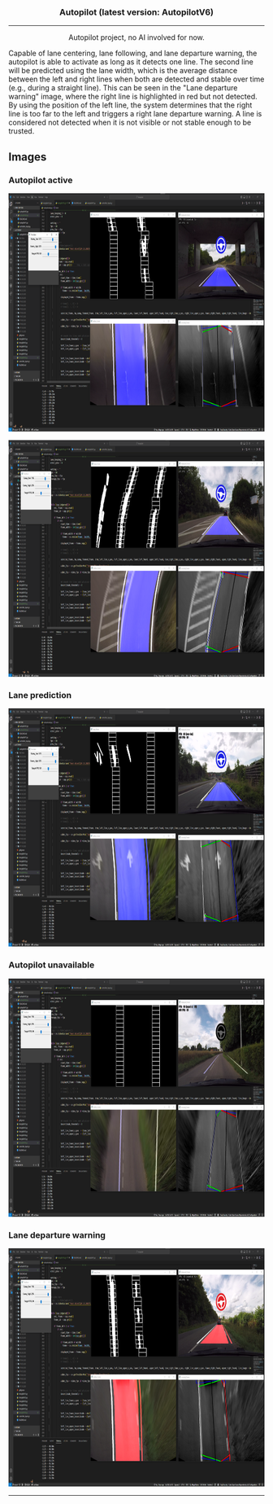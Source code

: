 <h3 align="center">Autopilot (latest version: AutopilotV6)</h3>

---

<p align="center"> Autopilot project, no AI involved for now.
    <br> 
</p>


<p align="left"> Capable of lane centering, lane following, and lane departure warning, the autopilot is able to activate as long as it detects one line. The second line will be predicted using the lane width, which is the average distance between the left and right lines when both are detected and stable over time (e.g., during a straight line). This can be seen in the "Lane departure warning" image, where the right line is highlighted in red but not detected. By using the position of the left line, the system determines that the right line is too far to the left and triggers a right lane departure warning.
A line is considered not detected when it is not visible or not stable enough to be trusted.
    <br> 
</p>

## Images
### Autopilot active

<p align="center"> 
  <a href="" rel="noopener">
 <img width=853px height=468px src="https://github.com/TheAypisamFpv/Autopilot/blob/master/images/V6/autopilotV6%20active%201.png" alt="Autopilot active1"></a>
</p>
<p align="center"> 
  <a href="" rel="noopener">
 <img width=853px height=465px src="https://github.com/TheAypisamFpv/Autopilot/blob/master/images/V6/autopilotV6%20active%202.png" alt="Autopilot active2"></a>
</p>

### Lane prediction
<p align="center"> 
  <a href="" rel="noopener">
 <img width=853px height=468px src="https://github.com/TheAypisamFpv/Autopilot/blob/master/images/V6/autopilotV6%20lane%20prediction.png" alt="Lane prediction"></a>
</p>

### Autopilot unavailable
<p align="center"> 
  <a href="" rel="noopener">
 <img width=853px height=468px src="https://github.com/TheAypisamFpv/Autopilot/blob/master/images/V6/autopilotV6%20unavailable.png" alt="Autopilot unavailable"></a>
</p>

### Lane departure warning

<p align="center"> 
  <a href="" rel="noopener">
 <img width=853px height=468px src="https://github.com/TheAypisamFpv/Autopilot/blob/master/images/V6/autopilotV6%20lane%20departure.png" alt="lane departure warning"></a>
</p>

---